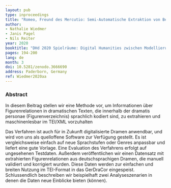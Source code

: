 ```yaml
---
layout: pub
type: inproceedings
title: "Romeo, Freund des Mercutio: Semi-Automatische Extraktion von Beziehungen zwischen dramatischen Figuren"
author:
- Nathalie Wiedmer
- Janis Pagel
- Nils Reiter
year: 2020
booktitle: "DHd 2020 Spielräume: Digital Humanities zwischen Modellierung und Interpretation. Konferenzabstracts"
pages: 194-200
lang: de
month: 3
doi: 10.5281/zenodo.3666690
address: Paderborn, Germany
ref: Wiedmer2020aa
---
```


### Abstract
In diesem Beitrag stellen wir eine Methode vor, um Informationen über Figurenrelationen in dramatischen Texten, die innerhalb der dramatis personae (Figurenverzeichnis) sprachlich kodiert sind, zu extrahieren und maschinenlesbar im TEI/XML vorzuhalten

Das Verfahren ist auch für in Zukunft digitalisierte Dramen anwendbar, und wird von uns als quelloffene Software zur Verfügung gestellt. Es ist vergleichsweise einfach auf neue Sprachstufen oder Genres anpassbar und liefert eine gute Vorlage. Eine Evaluation des Verfahrens erfolgt auf ungesehenen Testdaten. Außerdem veröffentlichen wir einen Datensatz mit extrahierten Figurenrelationen aus deutschsprachigen Dramen, die manuell validiert und korrigiert wurden. Diese Daten werden zur einfachen und breiten Nutzung im TEI-Format in das GerDraCor eingespeist. Schlussendlich beschreiben wir beispielhaft zwei Analyseszenarien in denen die Daten neue Einblicke bieten (können).
